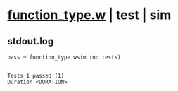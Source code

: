 # [function_type.w](../../../../../examples/tests/valid/function_type.w) | test | sim

## stdout.log
```log
pass ─ function_type.wsim (no tests)
 
 
Tests 1 passed (1)
Duration <DURATION>
```

